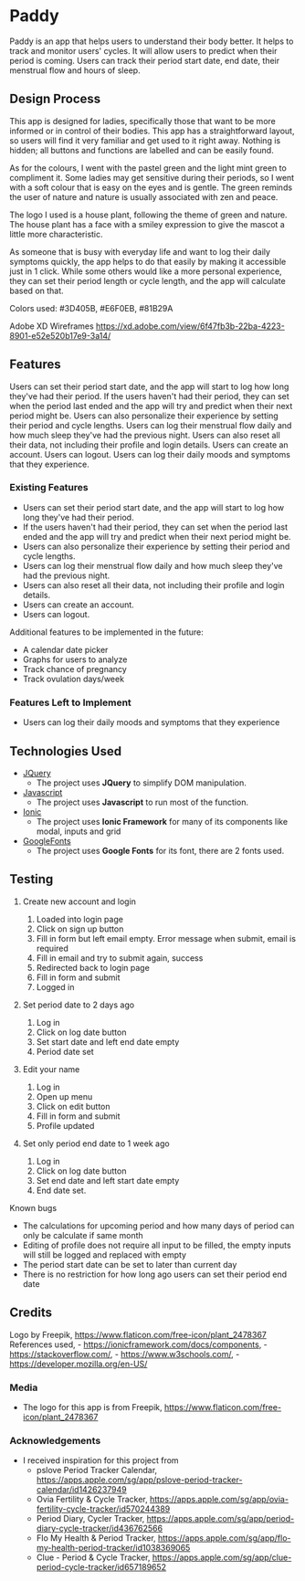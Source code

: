 # Paddy

Paddy is an app that helps users to understand their body better. It helps to track and monitor users' cycles. It will allow users to predict when their period is coming. Users can track their period start date, end date, their menstrual flow and hours of sleep.
 
## Design Process
 
This app is designed for ladies, specifically those that want to be more informed or in control of their bodies. 
This app has a straightforward layout, so users will find it very familiar and get used to it right away. Nothing is hidden; all buttons and functions are labelled and can be easily found.

As for the colours, I went with the pastel green and the light mint green to compliment it.
Some ladies may get sensitive during their periods, so I went with a soft colour that is easy on the eyes and is gentle.
The green reminds the user of nature and nature is usually associated with zen and peace.

The logo I used is a house plant, following the theme of green and nature.
The house plant has a face with a smiley expression to give the mascot a little more characteristic.

As someone that is busy with everyday life and want to log their daily symptoms quickly, the app helps to do that easily by making it accessible just in 1 click.
While some others would like a more personal experience, they can set their period length or cycle length, and the app will calculate based on that.

Colors used:
#3D405B, #E6F0EB, #81B29A

Adobe XD Wireframes
https://xd.adobe.com/view/6f47fb3b-22ba-4223-8901-e52e520b17e9-3a14/

## Features

Users can set their period start date, and the app will start to log how long they've had their period.
If the users haven't had their period, they can set when the period last ended and the app will try and predict when their next period might be.
Users can also personalize their experience by setting their period and cycle lengths.
Users can log their menstrual flow daily and how much sleep they've had the previous night.
Users can also reset all their data, not including their profile and login details.
Users can create an account.
Users can logout.
Users can log their daily moods and symptoms that they experience.

 
### Existing Features
- Users can set their period start date, and the app will start to log how long they've had their period.
- If the users haven't had their period, they can set when the period last ended and the app will try and predict when their next period might be.
- Users can also personalize their experience by setting their period and cycle lengths.
- Users can log their menstrual flow daily and how much sleep they've had the previous night.
- Users can also reset all their data, not including their profile and login details.
- Users can create an account.
- Users can logout.

Additional features to be implemented in the future:
- A calendar date picker
- Graphs for users to analyze
- Track chance of pregnancy
- Track ovulation days/week

### Features Left to Implement
- Users can log their daily moods and symptoms that they experience

## Technologies Used

- [JQuery](https://jquery.com)
    - The project uses **JQuery** to simplify DOM manipulation.
- [Javascript](https://www.javascript.com/)
    - The project uses **Javascript** to run most of the function.
- [Ionic](https://ionicframework.com/)
    - The project uses **Ionic Framework** for many of its components like modal, inputs and grid
- [GoogleFonts](https://fonts.google.com/)
    - The project uses **Google Fonts** for its font, there are 2 fonts used.



## Testing

1. Create new account and login
    1. Loaded into login page
    2. Click on sign up button
    3. Fill in form but left email empty. Error message when submit, email is required
    4. Fill in email and try to submit again, success
    5. Redirected back to login page
    6. Fill in form and submit
    7. Logged in

2. Set period date to 2 days ago
    1. Log in
    2. Click on log date button
    3. Set start date and left end date empty
    4. Period date set

3. Edit your name
    1. Log in
    2. Open up menu
    3. Click on edit button
    4. Fill in form and submit
    5. Profile updated

4. Set only period end date to 1 week ago
    1. Log in
    2. Click on log date button
    3. Set end date and left start date empty
    4. End date set.

Known bugs
- The calculations for upcoming period and how many days of period can only be calculate if same month
- Editing of profile does not require all input to be filled, the empty inputs will still be logged and replaced with empty
- The period start date can be set to later than current day
- There is no restriction for how long ago users can set their period end date

## Credits

Logo by Freepik, https://www.flaticon.com/free-icon/plant_2478367
References used, 
    - https://ionicframework.com/docs/components, 
    - https://stackoverflow.com/, 
    - https://www.w3schools.com/, 
    - https://developer.mozilla.org/en-US/


### Media
- The logo for this app is from Freepik, https://www.flaticon.com/free-icon/plant_2478367

### Acknowledgements

- I received inspiration for this project from
    - pslove Period Tracker Calendar, https://apps.apple.com/sg/app/pslove-period-tracker-calendar/id1426237949
    - Ovia Fertility & Cycle Tracker, https://apps.apple.com/sg/app/ovia-fertility-cycle-tracker/id570244389
    - Period Diary, Cycler Tracker, https://apps.apple.com/sg/app/period-diary-cycle-tracker/id436762566
    - Flo My Health & Period Tracker, https://apps.apple.com/sg/app/flo-my-health-period-tracker/id1038369065
    - Clue - Period & Cycle Tracker, https://apps.apple.com/sg/app/clue-period-cycle-tracker/id657189652

